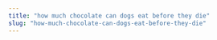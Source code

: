 ```yaml
---
title: "how much chocolate can dogs eat before they die"
slug: "how-much-chocolate-can-dogs-eat-before-they-die"
---
```


